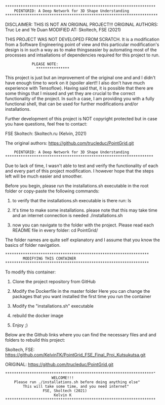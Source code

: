 	********************************************************************	
		POINTGRID: A Deep Network for 3D Shape Understanding
	*********************************************************************


DISCLAIMER:			THIS IS NOT AN ORIGINAL PROJECT!!!
ORIGINAL AUTHORS: 		Truc Le and Ye Duan
MODIFIED AT:			Skoltech, FSE (2021)

THIS PROJECT WAS NOT DEVELOPED FROM SCRATCH. It is a modification from a Software
Engineering point of view and this particular modification's design is in such a way
as to make thingseasier by  automating most of the processes and intsallations of
dependencies required for this project to run. 


				PLEASE NOTE: 
			      ***************

This project is just but an improvement of the original one and and I didn't have
enough time to work on it (spoiler alert!! I also don't have much experience with
Tensoflow). Having said that, it is possible  that there are some things that I
missed and yet they are crucial to the correct functionality of the project. In such
a case, I am providing you with a fully functional shell, that can be used for 
further modifications and/or installations.

Further development of this project is NOT copyright protected but in case you have
questions, feel free to 
contact:

FSE Skoltech: 			Skoltech.ru (Kelvin, 2021)

The original authors:	https://github.com/trucleduc/PointGrid.git	

		POINTGRID: A Deep Network for 3D Shape Understanding
	*******************************************************************

Due to lack of time, I wasn't able to test and verify the functionality of each and
every part of this project modification. I however hope that the steps left will be
much easier and smoother. 

Before you begin, please run the installations.sh executable in the root folder or
copy-paste the following commands:

1. to verify that the installations.sh executable is there run:
	ls
	
2. It's time to make some installations. please note that this may take time and 
   an internet connection is needed
	./installations.sh

3. now you can navigate to the folder with the project. Please read each README
   file in every folder:
	cd PointGrid/
	
The folder names are quite self explanatory and I assume that you know the basics
of folder navigation. 

	*****************************************************************
			MODIFYING THIS CONTAINER
	*****************************************************************

To modify this container:
1. Clone  the project repository from GitHub

2. Modify the Dockerfile in the master folder
	Here you can change the packages that you want installed the first time you
	run the container
	
3. Modify the "installations.sh" executable

4. rebuild the docker image

5. Enjoy ;)


Below are the Github links where you can find the necessary files and and folders 
to rebuild this project:

Skoltech, FSE:  
	https://github.com/KelvinTK/PointGrid_FSE_Final_Proj_Kutsukutsa.git

ORIGINAL: 
	https://github.com/trucleduc/PointGrid.git 






	*******************************************************************"
	                     WELCOME!!!                                
	    Please run ./installations.sh before doing anything else"
	        This will take some time, and you need internet"
	                 FSE, Skoltech (2021)                               
	                      Kelvin K                                   
	********************************************************************
		
